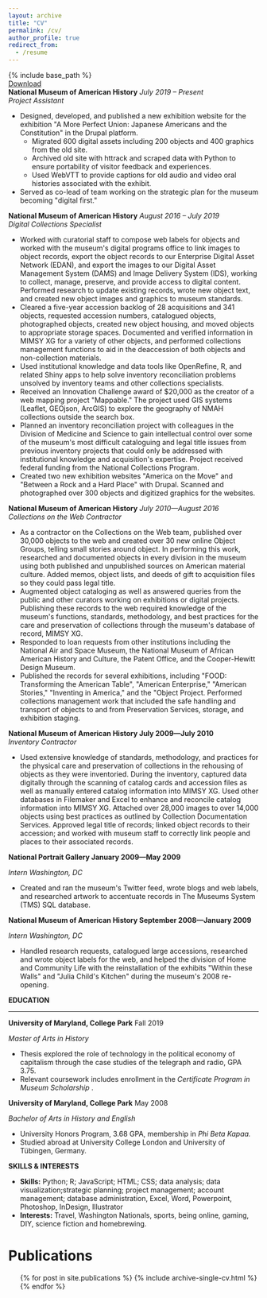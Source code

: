 ```yaml
---
layout: archive
title: "CV"
permalink: /cv/
author_profile: true
redirect_from:
  - /resume
---
```


{% include base_path %}  
[Download](\\files\Resume_canva_201912.pdf)  
**National Museum of American History**                                                                _July 2019 – Present_  
_Project Assistant_  

- Designed, developed, and published a new exhibition website for the exhibition &quot;A More Perfect Union: Japanese Americans and the Constitution&quot; in the Drupal platform.
  - Migrated 600 digital assets including 200 objects and 400 graphics from the old site.
  - Archived old site with httrack and scraped data with Python to ensure portability of visitor feedback and experiences.
  - Used WebVTT to provide captions for old audio and video oral histories associated with the exhibit.
- Served as co-lead of team working on the strategic plan for the museum becoming &quot;digital first.&quot;

**National Museum of American History**                                                                    _August 2016 – July 2019_  
_Digital Collections Specialist_

- Worked with curatorial staff to compose web labels for objects and worked with the museum&#39;s digital programs office to link images to object records, export the object records to our Enterprise Digital Asset Network (EDAN), and export the images to our Digital Asset Management System (DAMS) and Image Delivery System (IDS), working to collect, manage, preserve, and provide access to digital content. Performed research to update existing records, wrote new object text, and created new object images and graphics to museum standards.
- Cleared a five-year accession backlog of 28 acquisitions and 341 objects, requested accession numbers, catalogued objects, photographed objects, created new object housing, and moved objects to appropriate storage spaces. Documented and verified information in MIMSY XG for a variety of other objects, and performed collections management functions to aid in the deaccession of both objects and non-collection materials.
- Used institutional knowledge and data tools like OpenRefine, R, and related Shiny apps to help solve inventory reconciliation problems unsolved by inventory teams and other collections specialists.
- Received an Innovation Challenge award of $20,000 as the creator of a web mapping project &quot;Mappable.&quot; The project used GIS systems (Leaflet, GEOjson, ArcGIS) to explore the geography of NMAH collections outside the search box.
- Planned an inventory reconciliation project with colleagues in the Division of Medicine and Science to gain intellectual control over some of the museum&#39;s most difficult cataloguing and legal title issues from previous inventory projects that could only be addressed with institutional knowledge and acquisition&#39;s expertise. Project received federal funding from the National Collections Program.
- Created two new exhibition websites &quot;America on the Move&quot; and &quot;Between a Rock and a Hard Place&quot; with Drupal. Scanned and photographed over 300 objects and digitized graphics for the websites.

**National Museum of American History**                                                                  _July 2010—August 2016_  
_Collections on the Web Contractor_

- As a contractor on the Collections on the Web team,  published over 30,000 objects to the web and created over 30 new online Object Groups, telling small stories around object. In performing this work, researched and documented objects in every division in the museum using both published and unpublished sources on American material culture. Added memos, object lists, and deeds of gift to acquisition files so they could pass legal title.
- Augmented object cataloging as well as answered queries from the public and other curators working on exhibitions or digital projects. Publishing these records to the web required knowledge of the museum&#39;s functions, standards, methodology, and best practices for the care and preservation of collections through the museum&#39;s database of record, MIMSY XG.
- Responded to loan requests from other institutions including the National Air and Space Museum, the National Museum of African American History and Culture, the Patent Office, and the Cooper-Hewitt Design Museum.
- Published the records for several exhibitions, including &quot;FOOD: Transforming the American Table&quot;, &quot;American Enterprise,&quot; &quot;American Stories,&quot; &quot;Inventing in America,&quot; and the &quot;Object Project. Performed collections management work that included the safe handling and transport of objects to and from Preservation Services, storage, and exhibition staging.

**National Museum of American History                                                                          July 2009—July 2010**  
_Inventory Contractor_

- Used extensive knowledge of standards, methodology, and practices for the physical care and preservation of collections in the rehousing of objects as they were inventoried. During the inventory, captured data digitally through the scanning of catalog cards and accession files as well as manually entered catalog information into MIMSY XG. Used other databases in Filemaker and Excel to enhance and reconcile catalog information into MIMSY XG. Attached over 28,000 images to over 14,000 objects using best practices as outlined by Collection Documentation Services. Approved legal title of records; linked object records to their accession; and worked with museum staff to correctly link people and places to their associated records.

**National Portrait Gallery                                                                          January 2009—May 2009**

_Intern                                                                                                             Washington, DC_

- Created and ran the museum&#39;s Twitter feed, wrote blogs and web labels, and researched artwork to accentuate records in The Museums System (TMS) SQL database.

**National Museum of American History                                                                  September 2008—January 2009**

_Intern                                                                                                                          Washington, DC_

- Handled research requests, catalogued large accessions, researched and wrote object labels for the web, and helped the division of Home and Community Life with the reinstallation of the exhibits &quot;Within these Walls&quot; and &quot;Julia Child&#39;s Kitchen&quot; during the museum&#39;s 2008 re-opening.

**EDUCATION**
***

**University of Maryland, College Park**                                                                              Fall 2019

_Master of Arts in History_

- Thesis explored the role of technology in the political economy of capitalism through the case studies of the telegraph and radio, GPA 3.75.
- Relevant coursework includes enrollment in the _Certificate Program in Museum
Scholarship_ .

**University of Maryland, College Park**                                                                               May 2008

_Bachelor of Arts in History and English_

- University Honors Program, 3.68 GPA, membership in _Phi Beta Kapaa._
- Studied abroad at University College London and University of Tübingen, Germany.


**SKILLS &amp; INTERESTS**

- **Skills:** Python; R; JavaScript; HTML; CSS; data analysis; data visualization;strategic planning; project management; account management; database administration, Excel, Word, Powerpoint, Photoshop, InDesign, Illustrator
- **Interests:** Travel, Washington Nationals, sports, being online, gaming, DIY, science fiction and homebrewing.

Publications
======
  <ul>{% for post in site.publications %}
    {% include archive-single-cv.html %}
  {% endfor %}</ul>
